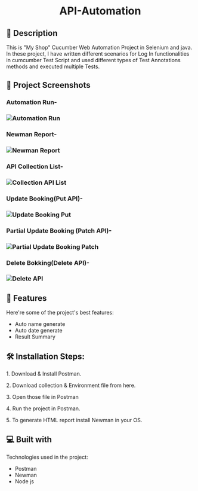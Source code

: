 
# 
<h1 id="title" align="center">API-Automation</h1>

 <!--<p align="center"><img src="https://socialify.git.ci/shantokumarsaha123/Web-Automation-Selenium-java-amazon/image?forks=1&amp;issues=1&amp;language=1&amp;name=1&amp;owner=1&amp;pulls=1&amp;stargazers=1&amp;theme=Light" alt="project-image"></p> -->


<h2>📝 Description</h2> 
This is "My Shop" Cucumber Web Automation Project in Selenium and java. In these project, I have written different scenarios for Log In functionalities in cumcumber Test Script and used different types of Test Annotations methods and executed multiple Tests. </p>

<h2>📸 Project Screenshots</h2>



<h3> Automation Run- <h3>

![Automation Run](https://github.com/shantokumarsaha123/API-Automation/assets/122052172/4ac43bd2-fc62-47a6-aaab-9a3d866759ab)



<h3> Newman Report- <h3>

![Newman Report](https://github.com/shantokumarsaha123/API-Automation/assets/122052172/2bfea99b-4cb2-41e0-bd5e-71cd04d899e4)



<h3> API Collection List- <h3>

![Collection API List](https://github.com/shantokumarsaha123/API-Automation/assets/122052172/cd5d86b7-853e-4157-aec4-c812a29aa219)


<h3> Update Booking(Put API)- <h3>

![Update Booking Put](https://github.com/shantokumarsaha123/API-Automation/assets/122052172/3d5a197d-a803-4384-9fbc-4361d8b992c1)


<h3> Partial Update Booking (Patch API)- <h3>

![Partial Update Booking Patch](https://github.com/shantokumarsaha123/API-Automation/assets/122052172/4be7f95f-03cd-42d8-9ff0-f9398ef3d99a)


<h3> Delete Bokking(Delete API)- <h3>

![Delete API](https://github.com/shantokumarsaha123/API-Automation/assets/122052172/e032074a-f1a2-4866-95f8-c5c358d2b734)


<h2>🚀 Features</h2>

Here're some of the project's best features:

*   Auto name generate
*   Auto date generate
*   Result Summary

<h2>🛠️ Installation Steps:</h2>

<p>1. Download &amp; Install Postman.</p>

<p>2. Download collection &amp; Environment file from here.</p>

<p>3. Open those file in Postman</p>

<p>4. Run the project in Postman.</p>

<p>5. To generate HTML report install Newman in your OS.</p>



  
  
<h2>💻 Built with</h2>

Technologies used in the project:

*   Postman
*   Newman
*   Node js
